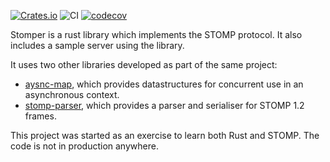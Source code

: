 [![Crates.io](https://img.shields.io/crates/v/stomper.svg)](https://crates.io/crates/stomper)
![CI](https://github.com/herblet/stomper/actions/workflows/build_with_coverage.yml/badge.svg)
[![codecov](https://codecov.io/gh/herblet/stomper/branch/main/graph/badge.svg?token=2DKFJT5UZJ)](https://codecov.io/gh/herblet/stomper)

Stomper is a rust library which implements the STOMP protocol. It also includes a sample server using the library.

It uses two other libraries developed as part of the same project:

- [aysnc-map](https://github.com/herblet/async-map), which provides datastructures for concurrent use in an asynchronous context.
- [stomp-parser](https://github.com/herblet/stomp-parser), which provides a parser and serialiser for STOMP 1.2 frames.

This project was started as an exercise to learn both Rust and STOMP. The code is not in production anywhere.
